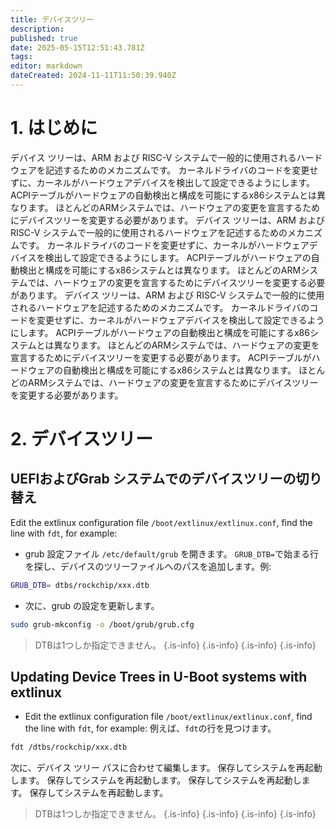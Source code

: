 ```yaml
---
title: デバイスツリー
description:
published: true
date: 2025-05-15T12:51:43.781Z
tags:
editor: markdown
dateCreated: 2024-11-11T11:50:39.940Z
---
```


# 1. はじめに

デバイス ツリーは、ARM および RISC-V システムで一般的に使用されるハードウェアを記述するためのメカニズムです。 カーネルドライバのコードを変更せずに、カーネルがハードウェアデバイスを検出して設定できるようにします。
ACPIテーブルがハードウェアの自動検出と構成を可能にするx86システムとは異なります。 ほとんどのARMシステムでは、ハードウェアの変更を宣言するためにデバイスツリーを変更する必要があります。
デバイス ツリーは、ARM および RISC-V システムで一般的に使用されるハードウェアを記述するためのメカニズムです。 カーネルドライバのコードを変更せずに、カーネルがハードウェアデバイスを検出して設定できるようにします。
ACPIテーブルがハードウェアの自動検出と構成を可能にするx86システムとは異なります。 ほとんどのARMシステムでは、ハードウェアの変更を宣言するためにデバイスツリーを変更する必要があります。
デバイス ツリーは、ARM および RISC-V システムで一般的に使用されるハードウェアを記述するためのメカニズムです。 カーネルドライバのコードを変更せずに、カーネルがハードウェアデバイスを検出して設定できるようにします。
ACPIテーブルがハードウェアの自動検出と構成を可能にするx86システムとは異なります。 ほとんどのARMシステムでは、ハードウェアの変更を宣言するためにデバイスツリーを変更する必要があります。
ACPIテーブルがハードウェアの自動検出と構成を可能にするx86システムとは異なります。 ほとんどのARMシステムでは、ハードウェアの変更を宣言するためにデバイスツリーを変更する必要があります。

# 2. デバイスツリー

## UEFIおよびGrab システムでのデバイスツリーの切り替え

Edit the extlinux configuration file `/boot/extlinux/extlinux.conf`, find the line with `fdt`, for example:

- grub 設定ファイル `/etc/default/grub` を開きます。
  `GRUB_DTB=`で始まる行を探し、デバイスのツリーファイルへのパスを追加します。例:

```bash
GRUB_DTB= dtbs/rockchip/xxx.dtb
```

- 次に、grub の設定を更新します。

```bash
sudo grub-mkconfig -o /boot/grub/grub.cfg
```

> DTBは1つしか指定できません。
> {.is-info}
> {.is-info}
> {.is-info}
> {.is-info}

## Updating Device Trees in U-Boot systems with extlinux

- Edit the extlinux configuration file `/boot/extlinux/extlinux.conf`, find the line with `fdt`, for example: 例えば、`fdt`の行を見つけます。

```bash
fdt /dtbs/rockchip/xxx.dtb
```

次に、デバイス ツリー パスに合わせて編集します。 保存してシステムを再起動します。 保存してシステムを再起動します。 保存してシステムを再起動します。 保存してシステムを再起動します。

> DTBは1つしか指定できません。
> {.is-info}
> {.is-info}
> {.is-info}
> {.is-info}

